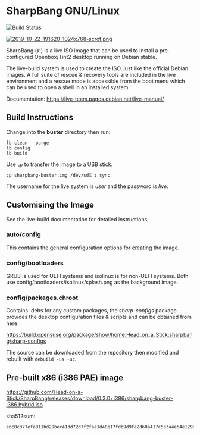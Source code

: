 # SharpBang GNU/Linux

[![Build Status](https://travis-ci.com/Head-on-a-Stick/SharpBang.svg?branch=i386)](https://travis-ci.com/Head-on-a-Stick/SharpBang)

[![2019-10-22-191620-1024x768-scrot.png](https://i.postimg.cc/3wvjkRHv/2019-10-22-191620-1024x768-scrot.png)](https://postimg.cc/R3vJ8vhS)

SharpBang (♯!) is a live ISO image that can be used to install a pre-configured Openbox/Tint2 desktop running on Debian stable.

The live-build system is used to create the ISO, just like the official Debian images. A full suite of rescue & recovery tools are included in the live environment and a rescue mode is accessible from the boot menu which can be used to open a shell in an installed system.

Documentation: https://live-team.pages.debian.net/live-manual/

## Build Instructions

Change into the **buster** directory then run:
```
lb clean --purge
lb config
lb build
```
Use `cp` to transfer the image to a USB stick:
```
cp sharpbang-buster.img /dev/sdX ; sync
```
The username for the live system is *user* and the password is *live*.

## Customising the Image

See the live-build documentation for detailed instructions.

### auto/config

This contains the general configuration options for creating the image.

### config/bootloaders

GRUB is used for UEFI systems and isolinux is for non-UEFI systems. Both use config/bootloaders/isolinux/splash.png as the background image.

### config/packages.chroot

Contains .debs for any custom packages, the *sharp-configs* package provides the desktop configuration files & scripts and can be obtained from here:

https://build.opensuse.org/package/show/home:Head_on_a_Stick:sharpbang/sharp-configs

The source can be downloaded from the repository then modified and rebuilt with `debuild -us -uc`.

## Pre-built x86 (i386 PAE) image

https://github.com/Head-on-a-Stick/SharpBang/releases/download/0.3.0+i386/sharpbang-buster-i386.hybrid.iso

sha512sum:
```
e6c0c377efa811bd29bec41dd72d7f2fae1d40e17fdb9d9fe2d60a417c533a4e54e129a687c2a790aef949d8bafda89b93b6cdf291c8605390aef098ed996a3d
```

